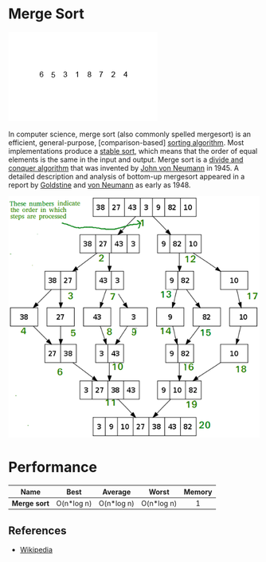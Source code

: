 # Merge Sort

![N|Solid](../../../../assets/merge-sort.gif)


In computer science, merge sort (also commonly spelled mergesort) is an efficient, general-purpose, [comparison-based] [sorting algorithm]. Most implementations produce a [stable sort], which means that the order of equal elements is the same in the input and output. Merge sort is a [divide and conquer algorithm] that was invented by [John von Neumann] in 1945. A detailed description and analysis of bottom-up mergesort appeared in a report by [Goldstine] and [von Neumann] as early as 1948.

[sorting algorithm]: https://en.wikipedia.org/wiki/Sorting_algorithm
[compresion-based]: https://en.wikipedia.org/wiki/Comparison_sort
[stable sort]: https://en.wikipedia.org/wiki/Sorting_algorithm#Stability
[divide and conquer algorithm]: https://en.wikipedia.org/wiki/Divide-and-conquer_algorithm
[John von Neumann]: https://en.wikipedia.org/wiki/John_von_Neumann
[von Neumann]: https://en.wikipedia.org/wiki/John_von_Neumann
[Goldstine]: https://en.wikipedia.org/wiki/Herman_Goldstine
   

![N|Solid](../../../../assets/merge-sort.png)

# Performance

| Name                  | Best            | Average             | Worst               | Memory    |
| --------------------- | :-------------: | :-----------------: | :-----------------: | :-------: |
| **Merge sort**        | O(n*log n)      | O(n*log n)          | O(n*log n)          | 1         |  


## References

- [Wikipedia](https://en.wikipedia.org/wiki/Merge_sort)

